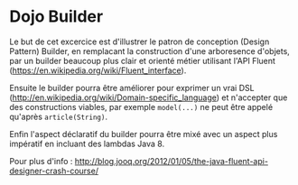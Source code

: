 Dojo Builder
============

Le but de cet excercice est d'illustrer le patron de conception (Design Pattern) Builder,
en remplacant la construction d'une arboresence d'objets, par un builder beaucoup
plus clair et orienté métier utilisant l'API Fluent (https://en.wikipedia.org/wiki/Fluent_interface).

Ensuite le builder pourra être améliorer pour exprimer un vrai DSL
(http://en.wikipedia.org/wiki/Domain-specific_language) et n'accepter que des constructions
viables, par exemple `model(...)` ne peut être appelé qu'après `article(String)`.

Enfin l'aspect déclaratif du builder pourra être mixé avec un aspect plus impératif
en incluant des lambdas Java 8.

Pour plus d'info :
http://blog.jooq.org/2012/01/05/the-java-fluent-api-designer-crash-course/
